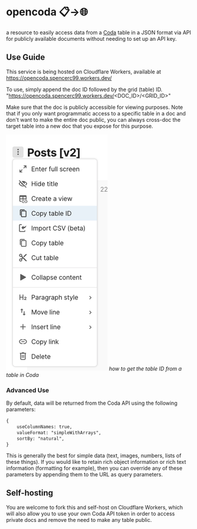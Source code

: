 # opencoda 📋->🌐

a resource to easily access data from a [Coda]() table in a JSON format via API for publicly available documents without needing to set up an API key.

## Use Guide

This service is being hosted on Cloudflare Workers, available at https://opencoda.spencerc99.workers.dev/

To use, simply append the doc ID followed by the grid (table) ID. "https://opencoda.spencerc99.workers.dev/<DOC_ID>/<GRID_ID>"

Make sure that the doc is publicly accessible for viewing purposes. Note that if you only want programmatic access to a specific table in a doc and don't want to make the entire doc public, you can always cross-doc the target table into a new doc that you expose for this purpose.

![](copy-grid-id.png)
_how to get the table ID from a table in Coda_

### Advanced Use

By default, data will be returned from the Coda API using the following parameters:

```
{
    useColumnNames: true,
    valueFormat: "simpleWithArrays",
    sortBy: "natural",
}
```

This is generally the best for simple data (text, images, numbers, lists of these things). If you would like to retain rich object information or rich text information (formatting for example), then you can override any of these parameters by appending them to the URL as query parameters.

## Self-hosting

You are welcome to fork this and self-host on Cloudflare Workers, which will also allow you to use your own Coda API token in order to access private docs and remove the need to make any table public.
